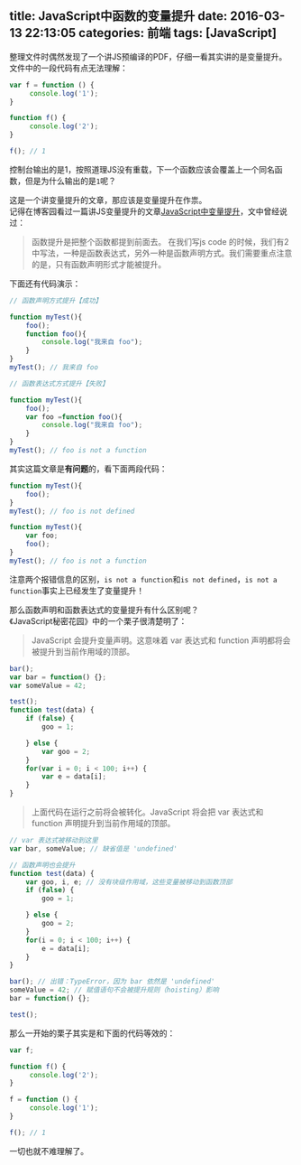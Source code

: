 title: JavaScript中函数的变量提升
date: 2016-03-13 22:13:05
categories: 前端
tags: [JavaScript]
---
整理文件时偶然发现了一个讲JS预编译的PDF，仔细一看其实讲的是变量提升。文件中的一段代码有点无法理解：  
```JavaScript
var f = function () {
     console.log('1');
}

function f() {
     console.log('2');
}

f(); // 1
```
控制台输出的是1，按照道理JS没有重载，下一个函数应该会覆盖上一个同名函数，但是为什么输出的是`1`呢？  
<!-- more -->

这是一个讲变量提升的文章，那应该是变量提升在作祟。  
记得在博客园看过一篇讲JS变量提升的文章[JavaScript中变量提升](http://www.cnblogs.com/damonlan/archive/2012/07/01/2553425.html)，文中曾经说过：
> 函数提升是把整个函数都提到前面去。
在我们写js code 的时候，我们有2中写法，一种是函数表达式，另外一种是函数声明方式。我们需要重点注意的是，只有函数声明形式才能被提升。

下面还有代码演示：
```JavaScript
// 函数声明方式提升【成功】

function myTest(){
    foo();
    function foo(){
        console.log("我来自 foo");
    }
}
myTest(); // 我来自 foo
```

```JavaScript
// 函数表达式方式提升【失败】

function myTest(){
    foo();
    var foo =function foo(){
        console.log("我来自 foo");
    }
}
myTest(); // foo is not a function
```

其实这篇文章是**有问题**的，看下面两段代码：
```JavaScript
function myTest(){
    foo();
}
myTest(); // foo is not defined
```

```JavaScript
function myTest(){
    var foo;
    foo();
}
myTest(); // foo is not a function
```

注意两个报错信息的区别，`is not a function`和`is not defined`，`is not a function`事实上已经发生了变量提升！  

那么函数声明和函数表达式的变量提升有什么区别呢？  
《JavaScript秘密花园》中的一个栗子很清楚明了：

> JavaScript 会提升变量声明。这意味着 var 表达式和 function 声明都将会被提升到当前作用域的顶部。

```JavaScript
bar();
var bar = function() {};
var someValue = 42;

test();
function test(data) {
    if (false) {
        goo = 1;

    } else {
        var goo = 2;
    }
    for(var i = 0; i < 100; i++) {
        var e = data[i];
    }
}
```

> 上面代码在运行之前将会被转化。JavaScript 将会把 var 表达式和 function 声明提升到当前作用域的顶部。

```JavaScript
// var 表达式被移动到这里
var bar, someValue; // 缺省值是 'undefined'

// 函数声明也会提升
function test(data) {
    var goo, i, e; // 没有块级作用域，这些变量被移动到函数顶部
    if (false) {
        goo = 1;

    } else {
        goo = 2;
    }
    for(i = 0; i < 100; i++) {
        e = data[i];
    }
}

bar(); // 出错：TypeError，因为 bar 依然是 'undefined'
someValue = 42; // 赋值语句不会被提升规则（hoisting）影响
bar = function() {};

test();
```

那么一开始的栗子其实是和下面的代码等效的：
```JavaScript
var f;

function f() {
     console.log('2');
}

f = function () {
     console.log('1');
}

f(); // 1
```
一切也就不难理解了。
